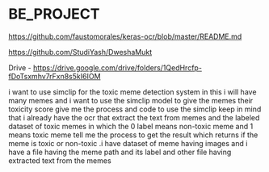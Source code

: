 # BE_PROJECT

https://github.com/faustomorales/keras-ocr/blob/master/README.md



https://github.com/StudiYash/DweshaMukt

Drive - https://drive.google.com/drive/folders/1QedHrcfp-fDoTsxmhv7rFxn8s5kI6IOM


i want to use simclip for the toxic meme detection system in this i will have many memes and i want to use the simclip model to give the memes their toxicity score give me the process and code to use the simclip keep in mind that i already have the ocr that extract the text from memes and the labeled dataset of toxic memes in which the 0 label means non-toxic meme and 1 means toxic meme tell me the process to get the result which returns if the meme is toxic or non-toxic .i have dataset of meme having images and i have a file having the meme path and its label and other file having extracted text from the memes
